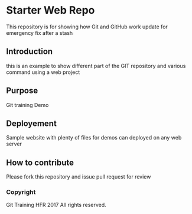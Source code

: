 # Starter Web Repo

This repository is for showing how Git and GitHub work
update for emergency fix after a stash 

## Introduction 
this is an example  to show different part of the GIT repository and various command using a web project

## Purpose
Git training Demo

## Deployement

Sample website with plenty of files for demos
can deployed on any web server

## How to contribute
Please fork this repository and issue pull request for review 

### Copyright 

Git Training HFR 2017 All rights reserved.